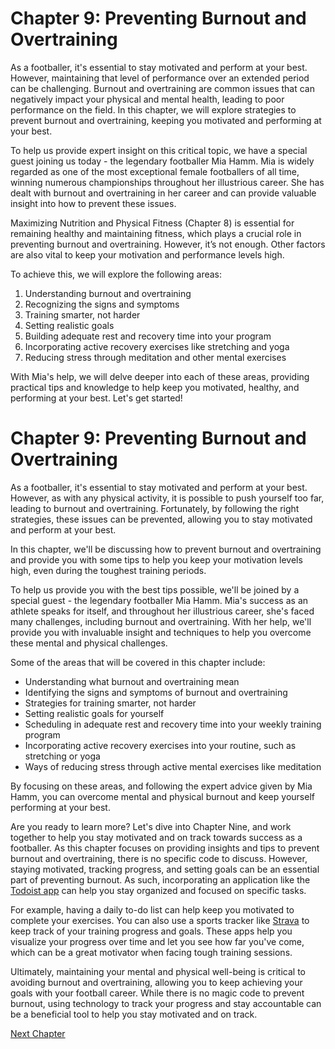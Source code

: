 # Chapter 9: Preventing Burnout and Overtraining

As a footballer, it's essential to stay motivated and perform at your best. However, maintaining that level of performance over an extended period can be challenging. Burnout and overtraining are common issues that can negatively impact your physical and mental health, leading to poor performance on the field. In this chapter, we will explore strategies to prevent burnout and overtraining, keeping you motivated and performing at your best.

To help us provide expert insight on this critical topic, we have a special guest joining us today - the legendary footballer Mia Hamm. Mia is widely regarded as one of the most exceptional female footballers of all time, winning numerous championships throughout her illustrious career. She has dealt with burnout and overtraining in her career and can provide valuable insight into how to prevent these issues.

Maximizing Nutrition and Physical Fitness (Chapter 8) is essential for remaining healthy and maintaining fitness, which plays a crucial role in preventing burnout and overtraining. However, it’s not enough. Other factors are also vital to keep your motivation and performance levels high.

To achieve this, we will explore the following areas:

1. Understanding burnout and overtraining
2. Recognizing the signs and symptoms
3. Training smarter, not harder
4. Setting realistic goals
5. Building adequate rest and recovery time into your program
6. Incorporating active recovery exercises like stretching and yoga
7. Reducing stress through meditation and other mental exercises

With Mia's help, we will delve deeper into each of these areas, providing practical tips and knowledge to help keep you motivated, healthy, and performing at your best. Let's get started!
# Chapter 9: Preventing Burnout and Overtraining

As a footballer, it's essential to stay motivated and perform at your best. However, as with any physical activity, it is possible to push yourself too far, leading to burnout and overtraining. Fortunately, by following the right strategies, these issues can be prevented, allowing you to stay motivated and perform at your best. 

In this chapter, we'll be discussing how to prevent burnout and overtraining and provide you with some tips to help you keep your motivation levels high, even during the toughest training periods.

To help us provide you with the best tips possible, we'll be joined by a special guest - the legendary footballer Mia Hamm. Mia's success as an athlete speaks for itself, and throughout her illustrious career, she's faced many challenges, including burnout and overtraining. With her help, we'll provide you with invaluable insight and techniques to help you overcome these mental and physical challenges.

Some of the areas that will be covered in this chapter include:

- Understanding what burnout and overtraining mean
- Identifying the signs and symptoms of burnout and overtraining
- Strategies for training smarter, not harder
- Setting realistic goals for yourself 
- Scheduling in adequate rest and recovery time into your weekly training program
- Incorporating active recovery exercises into your routine, such as stretching or yoga
- Ways of reducing stress through active mental exercises like meditation 

By focusing on these areas, and following the expert advice given by Mia Hamm, you can overcome mental and physical burnout and keep yourself performing at your best. 

Are you ready to learn more? Let's dive into Chapter Nine, and work together to help you stay motivated and on track towards success as a footballer.
As this chapter focuses on providing insights and tips to prevent burnout and overtraining, there is no specific code to discuss. However, staying motivated, tracking progress, and setting goals can be an essential part of preventing burnout. As such, incorporating an application like the [Todoist app](https://todoist.com/) can help you stay organized and focused on specific tasks. 

For example, having a daily to-do list can help keep you motivated to complete your exercises. You can also use a sports tracker like [Strava](https://www.strava.com/) to keep track of your training progress and goals. These apps help you visualize your progress over time and let you see how far you've come, which can be a great motivator when facing tough training sessions.

Ultimately, maintaining your mental and physical well-being is critical to avoiding burnout and overtraining, allowing you to keep achieving your goals with your football career. While there is no magic code to prevent burnout, using technology to track your progress and stay accountable can be a beneficial tool to help you stay motivated and on track.


[Next Chapter](10_Chapter10.md)